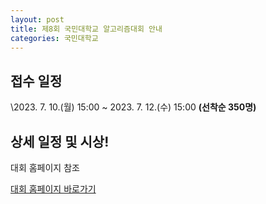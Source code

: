 ```yaml
---
layout: post
title: 제8회 국민대학교 알고리즘대회 안내
categories: 국민대학교
---
```


## 접수 일정

\2023. 7. 10.(월) 15:00 ~ 2023. 7. 12.(수) 15:00 **(선착순 350명)**

## 상세 일정 및 시상!

대회 홈페이지 참조

[대회 홈페이지 바로가기](https://softwarecontest.kookmin.ac.kr/)
